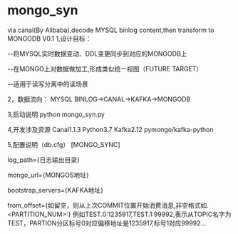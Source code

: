 # mongo_syn
via canal(By Alibaba),decode MYSQL binlog content,then transform to MONGODB
V0.1
1,设计目标：

  --将MYSQL实时数据变动、DDL变更同步到对应的MONGODB上
  
  --在MONGO上对数据做加工,形成类似统一视图（FUTURE TARGET）
  
  --适用于读写分离中的读场景


2，数据流向：
  MYSQL BINLOG->CANAL->KAFKA->MONGODB

3,启动说明
  python mongo_syn.py <TOPCI> <CONSUMER-GROUP-NAME> 

4,开发涉及资源
  Canal1.1.3
  Python3.7
  Kafka2.12
  pymongo/kafka-python

5,配置说明（db.cfg）
[MONGO_SYNC]

  log_path={日志输出目录}
  
  mongo_url={MONGOS地址}
  
  bootstrap_servers={KAFKA地址}
  
  from_offset={如留空，则从上次COMMIT位置开始消费消息,非空格式如<TOPIC>.<PARTITION_NUM>:<OFFSET>}
              例如TEST.0:1235917,TEST.1:99992,表示从TOPIC名字为TEST，PARTION分区标号0对应偏移地址是1235917,标号1对应99992...

